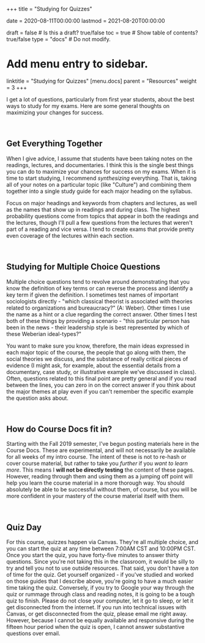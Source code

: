 +++
title = "Studying for Quizzes"

date = 2020-08-11T00:00:00
lastmod = 2021-08-20T00:00:00

draft = false  # Is this a draft? true/false
toc = true  # Show table of contents? true/false
type = "docs"  # Do not modify.

# Add menu entry to sidebar.
linktitle = "Studying for Quizzes"
[menu.docs]
  parent = "Resources"
  weight = 3
+++

I get a lot of questions, particularly from first year students, about the best ways to study for my exams. Here are some general thoughts on maximizing your changes for success.

<br>

## Get Everything Together
When I give advice, I assume that students have been taking notes on the readings, lectures, and documentaries. I think this is the single best things you can do to maximize your chances for success on my exams. When it is time to start studying, I recommend *synthesizing* everything. That is, taking all of your notes on a particular topic (like "Culture") and combining them together into a single study guide for each major heading on the syllabus. 

Focus on major headings and keywords from chapters and lectures, as well as the names that show up in readings and during class. The highest probability questions come from topics that appear in both the readings and the lectures, though I'll pull a few questions from the lectures that weren't part of a reading and vice versa. I tend to create exams that provide pretty even coverage of the lectures within each section.

<br>

## Studying for Multiple Choice Questions
Multiple choice questions tend to revolve around demonstrating that you know the definition of key terms or can reverse the process and identify a key term if given the definition. I sometimes test names of important sociologists directly - "which classical theorist is associated with theories related to organizations and bureaucracy?" (A: Weber). Other times I use the name as a hint or a clue regarding the correct answer. Other times I test both of these things by providing a scenario - "this particular person has been in the news - their leadership style is best represented by which of these Weberian ideal-types?"

You want to make sure you know, therefore, the main ideas expressed in each major topic of the course, the people that go along with them, the social theories we discuss, and the substance of really critical pieces of evidence (I might ask, for example, about the essential details from a documentary, case study, or illustrative example we've discussed in class). Often, questions related to this final point are pretty general and if you read between the lines, you can zero in on the correct answer if you think about the major themes at play even if you can't remember the specific example the question asks about.

<br>

## How do Course Docs fit in?
Starting with the Fall 2019 semester, I've begun posting materials here in the Course Docs. These are experimental, and will not necessarily be available for all weeks of my intro course. The intent of these is not to re-hash or cover course material, but rather to take you *further* if you *want to learn more*. This means I **will not be directly testing** the content of these pages. However, reading through them and using them as a jumping off point will help you learn the course material in a more thorough way. You should absolutely be able to be successful without them, of course, but you will be more confident in your mastery of the course material itself with them.

<br>

## Quiz Day
For this course, quizzes happen via Canvas. They're all multiple choice, and you can start the quiz at any time between 7:00AM CST and 10:00PM CST. Once you start the quiz, you have forty-five minutes to answer thirty questions. Since you're not taking this in the classroom, it would be silly to try and tell you not to use outside resources. That said, you don't have a *ton* of time for the quiz. Get yourself organized - if you've studied and worked on those guides that I describe above, you're going to have a much easier time taking the quiz. Conversely, if you try to Google your way through the quiz or rummage through class and reading notes, it is going to be a tough quiz to finish. Please do not close your computer, let it go to sleep, or let it get disconnected from the internet. If you run into technical issues with Canvas, or get disconnected from the quiz, please email me right away. However, because I cannot be equally available and responsive during the fifteen hour period when the quiz is open, I cannot answer substantive questions over email.
